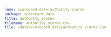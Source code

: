```yaml
---
name: scorecard-data-authority-scores
package: scorecard_data
title: authority_scores
filename: authority_scores.csv
file: /data/scorecard_data/authority_scores.csv
---
```

